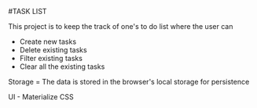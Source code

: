 #TASK LIST

This project is to keep the track of one's to do list where the user can

* Create new tasks
* Delete existing tasks
* Filter existing tasks
* Clear all the existing tasks

Storage = The data is stored in the browser's local storage for persistence

UI - Materialize CSS